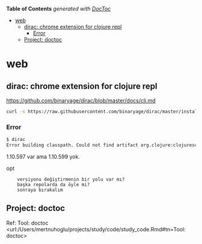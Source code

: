 <!-- START doctoc generated TOC please keep comment here to allow auto update -->
<!-- DON'T EDIT THIS SECTION, INSTEAD RE-RUN doctoc TO UPDATE -->
**Table of Contents**  *generated with [DocToc](https://github.com/thlorenz/doctoc)*

- [web](#web)
  - [dirac: chrome extension for clojure repl](#dirac-chrome-extension-for-clojure-repl)
    - [Error](#error)
  - [Project: doctoc](#project-doctoc)

<!-- END doctoc generated TOC please keep comment here to allow auto update -->


# web

## dirac: chrome extension for clojure repl

https://github.com/binaryage/dirac/blob/master/docs/cli.md

``` bash
curl -s https://raw.githubusercontent.com/binaryage/dirac/master/install > /tmp/dirac.install && sudo bash /tmp/dirac.install
``` 

### Error

``` bash
$ dirac
Error building classpath. Could not find artifact org.clojure:clojurescript:jar:1.10.599 in central (https://repo1.maven.org/maven2/)
``` 

1.10.597 var ama 1.10.599 yok. 

opt

		versiyonu değiştirmenin bir yolu var mı?
		başka repolarda da öyle mi?
		sonraya bırakalım

## Project: doctoc

Ref: Tool: doctoc <url:/Users/mertnuhoglu/projects/study/code/study_code.Rmd#tn=Tool: doctoc>

